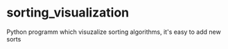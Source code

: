 # sorting_visualization
 Python programm which visuzalize sorting algorithms, it's easy to add new sorts
